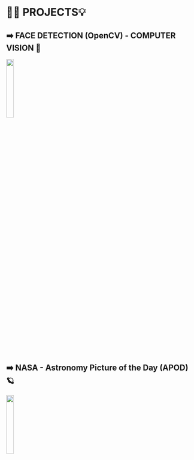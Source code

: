 # ⛓️‍💥 PROJECTS💡
## ➡️ FACE DETECTION (OpenCV) - COMPUTER VISION 🤖
<img src="" width=20% height=20%>

## ➡️ NASA - Astronomy Picture of the Day (APOD)🪐
<img src="" width=20% height=20%>

